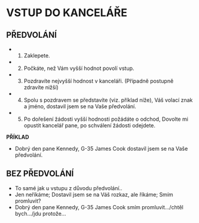 ﻿# VSTUP DO KANCELÁŘE

## PŘEDVOLÁNÍ

* 1. Zaklepete.
* 2. Počkáte, než Vám vyšší hodnot povolí vstup.
* 3. Pozdravíte nejvyšší hodnost v kanceláři. (Případně postupně zdravíte nižší)
* 4. Spolu s pozdravem se představíte (viz. příklad níže), Váš volací znak a jméno, dostavil jsem se na Vaše předvolání.
* 5. Po dořešení žádosti vyšší hodnosti požádáte o odchod, Dovolte mi opustit kancelář pane, po schválení žádosti odejdete.

**PŘÍKLAD**

* Dobrý den pane Kennedy, G-35 James Cook dostavil jsem se na Vaše předvolání.

## BEZ PŘEDVOLÁNÍ

* To samé jak u vstupu z důvodu předvolání..
* Jen neříkáme; Dostavil jsem se na Váš rozkaz, ale říkáme; Smím promluvit?
* Dobrý den pane Kennedy, G-35 James Cook smím promluvit.../chtěl bych.../jdu protože...
